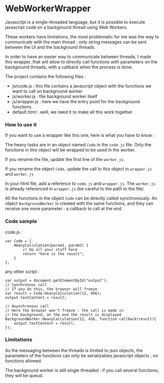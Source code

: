 WebWorkerWrapper
================

Javascript is a single-threaded language, but it is possible to execute javascript code on a background thread using Web Workers.

These workers have limitations, the most problematic for me was the way to communicate with the main thread : only string messages can be sent between the UI and the background threads. 

In order to have an easier way to communicate between threads, I made this wrapper, that will allow to directly call functions with parameters on the background threads, with a callback when the process is done.

The project contains the following files :

- js/code.js : this file contains a javascript object with the functions we want to call on background worker
- js/worker.js : the background worker itself
- js/wrapper.js : here we have the entry point for the background functions
- default.html : well, we need it to make all this work together

### How to use it

If you want to use a wrapper like this one, here is what you have to know :

The heavy tasks are in an object named `Code` in the `code.js` file. Only the functions in this object will be wrapped to be used in the worker. 

If you rename the file, update the first line of the `worker.js`.

If you rename the object `Code`, update the call to this object in `wrapper.js` and `worker.js`

In your html file, add a reference to `code.js` and `wrapper.js`. The `worker.js` is already referenced in `wrapper.js` (be careful to the path to the file) 


All the functions in the object `Code` can be directly called synchronously. An object `BackgroundWorker` is created with the same functions, and they can receive one more parameter : a callback to call at the end.

### Code sample

code.js :

    var Code = {
        HeavyCalculation(param1, param2) {
            // Do all your stuff here
            return "here is the result";
        }
    };

any other script :

    var output = document.getElementById("output");
    // Synchronous call
    // If you do this, the browser will freeze 
	var result = Code.HeavyCalculation(12, 456);
    output.textContent = result;
    
    // Asynchronous call
    // Here the browser won't freeze : the call is made in 
    // the background, at the end the result is displayed
    BackgroundWorker.HeavyCalculation(12, 456, function callback(result){
        output.textContent = result;
    });

### Limitations

As the messaging between the threads is limited to json objects, the parameters of the functions can only be serializables javascript objects ; no functions allowed.

The background worker is still single threaded : if you call several functions, they will be queud.
